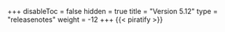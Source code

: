 +++
disableToc = false
hidden = true
title = "Version 5.12"
type = "releasenotes"
weight = -12
+++
{{< piratify >}}
